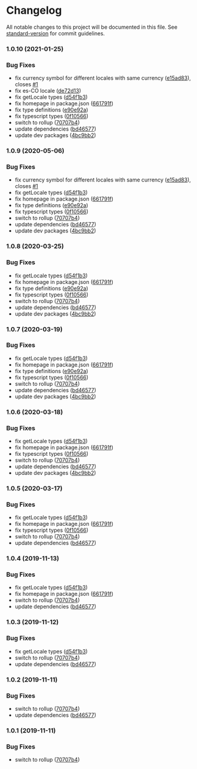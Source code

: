 # Changelog

All notable changes to this project will be documented in this file. See [standard-version](https://github.com/conventional-changelog/standard-version) for commit guidelines.

### 1.0.10 (2021-01-25)

### Bug Fixes

- fix currency symbol for different locales with same currency ([e15ad83](https://github.com/ozum/intl-data/commit/e15ad83b7b55ba9bc442d623ae741a168a526217)), closes [#1](https://github.com/ozum/intl-data/issues/1)
- fix es-CO locale ([de72d13](https://github.com/ozum/intl-data/commit/de72d131073171abf4472a2cd68e5bdb7a62f153))
- fix getLocale types ([d54f1b3](https://github.com/ozum/intl-data/commit/d54f1b319d5469010afd7018450566c7037f759a))
- fix homepage in package.json ([661791f](https://github.com/ozum/intl-data/commit/661791f66d3d3f0c57be85b8ce2f21591bb4e7a5))
- fix type definitions ([e90e92a](https://github.com/ozum/intl-data/commit/e90e92a6d8d60a3ba244e414592d1f4103959554))
- fix typescript types ([0f10566](https://github.com/ozum/intl-data/commit/0f105667569aa6bfda714a2da9d4b5ae6f93bb17))
- switch to rollup ([70707b4](https://github.com/ozum/intl-data/commit/70707b4f72f07e3dc90c809c26483cdb56b92764))
- update dependencies ([bd46577](https://github.com/ozum/intl-data/commit/bd46577c7b5af0df000229b524d226397c42f8ee))
- update dev packages ([4bc9bb2](https://github.com/ozum/intl-data/commit/4bc9bb28a35e689619fedfc95b43809786f4aa4c))

### 1.0.9 (2020-05-06)

### Bug Fixes

- fix currency symbol for different locales with same currency ([e15ad83](https://github.com/ozum/intl-data/commit/e15ad83b7b55ba9bc442d623ae741a168a526217)), closes [#1](https://github.com/ozum/intl-data/issues/1)
- fix getLocale types ([d54f1b3](https://github.com/ozum/intl-data/commit/d54f1b319d5469010afd7018450566c7037f759a))
- fix homepage in package.json ([661791f](https://github.com/ozum/intl-data/commit/661791f66d3d3f0c57be85b8ce2f21591bb4e7a5))
- fix type definitions ([e90e92a](https://github.com/ozum/intl-data/commit/e90e92a6d8d60a3ba244e414592d1f4103959554))
- fix typescript types ([0f10566](https://github.com/ozum/intl-data/commit/0f105667569aa6bfda714a2da9d4b5ae6f93bb17))
- switch to rollup ([70707b4](https://github.com/ozum/intl-data/commit/70707b4f72f07e3dc90c809c26483cdb56b92764))
- update dependencies ([bd46577](https://github.com/ozum/intl-data/commit/bd46577c7b5af0df000229b524d226397c42f8ee))
- update dev packages ([4bc9bb2](https://github.com/ozum/intl-data/commit/4bc9bb28a35e689619fedfc95b43809786f4aa4c))

### 1.0.8 (2020-03-25)

### Bug Fixes

- fix getLocale types ([d54f1b3](https://github.com/ozum/intl-data/commit/d54f1b319d5469010afd7018450566c7037f759a))
- fix homepage in package.json ([661791f](https://github.com/ozum/intl-data/commit/661791f66d3d3f0c57be85b8ce2f21591bb4e7a5))
- fix type definitions ([e90e92a](https://github.com/ozum/intl-data/commit/e90e92a6d8d60a3ba244e414592d1f4103959554))
- fix typescript types ([0f10566](https://github.com/ozum/intl-data/commit/0f105667569aa6bfda714a2da9d4b5ae6f93bb17))
- switch to rollup ([70707b4](https://github.com/ozum/intl-data/commit/70707b4f72f07e3dc90c809c26483cdb56b92764))
- update dependencies ([bd46577](https://github.com/ozum/intl-data/commit/bd46577c7b5af0df000229b524d226397c42f8ee))
- update dev packages ([4bc9bb2](https://github.com/ozum/intl-data/commit/4bc9bb28a35e689619fedfc95b43809786f4aa4c))

### 1.0.7 (2020-03-19)

### Bug Fixes

- fix getLocale types ([d54f1b3](https://github.com/ozum/intl-data/commit/d54f1b319d5469010afd7018450566c7037f759a))
- fix homepage in package.json ([661791f](https://github.com/ozum/intl-data/commit/661791f66d3d3f0c57be85b8ce2f21591bb4e7a5))
- fix type definitions ([e90e92a](https://github.com/ozum/intl-data/commit/e90e92a6d8d60a3ba244e414592d1f4103959554))
- fix typescript types ([0f10566](https://github.com/ozum/intl-data/commit/0f105667569aa6bfda714a2da9d4b5ae6f93bb17))
- switch to rollup ([70707b4](https://github.com/ozum/intl-data/commit/70707b4f72f07e3dc90c809c26483cdb56b92764))
- update dependencies ([bd46577](https://github.com/ozum/intl-data/commit/bd46577c7b5af0df000229b524d226397c42f8ee))
- update dev packages ([4bc9bb2](https://github.com/ozum/intl-data/commit/4bc9bb28a35e689619fedfc95b43809786f4aa4c))

### 1.0.6 (2020-03-18)

### Bug Fixes

- fix getLocale types ([d54f1b3](https://github.com/ozum/intl-data/commit/d54f1b319d5469010afd7018450566c7037f759a))
- fix homepage in package.json ([661791f](https://github.com/ozum/intl-data/commit/661791f66d3d3f0c57be85b8ce2f21591bb4e7a5))
- fix typescript types ([0f10566](https://github.com/ozum/intl-data/commit/0f105667569aa6bfda714a2da9d4b5ae6f93bb17))
- switch to rollup ([70707b4](https://github.com/ozum/intl-data/commit/70707b4f72f07e3dc90c809c26483cdb56b92764))
- update dependencies ([bd46577](https://github.com/ozum/intl-data/commit/bd46577c7b5af0df000229b524d226397c42f8ee))
- update dev packages ([4bc9bb2](https://github.com/ozum/intl-data/commit/4bc9bb28a35e689619fedfc95b43809786f4aa4c))

### 1.0.5 (2020-03-17)

### Bug Fixes

- fix getLocale types ([d54f1b3](https://github.com/ozum/intl-data/commit/d54f1b319d5469010afd7018450566c7037f759a))
- fix homepage in package.json ([661791f](https://github.com/ozum/intl-data/commit/661791f66d3d3f0c57be85b8ce2f21591bb4e7a5))
- fix typescript types ([0f10566](https://github.com/ozum/intl-data/commit/0f105667569aa6bfda714a2da9d4b5ae6f93bb17))
- switch to rollup ([70707b4](https://github.com/ozum/intl-data/commit/70707b4f72f07e3dc90c809c26483cdb56b92764))
- update dependencies ([bd46577](https://github.com/ozum/intl-data/commit/bd46577c7b5af0df000229b524d226397c42f8ee))

### 1.0.4 (2019-11-13)

### Bug Fixes

- fix getLocale types ([d54f1b3](https://github.com/ozum/intl-data/commit/d54f1b319d5469010afd7018450566c7037f759a))
- fix homepage in package.json ([661791f](https://github.com/ozum/intl-data/commit/661791f66d3d3f0c57be85b8ce2f21591bb4e7a5))
- switch to rollup ([70707b4](https://github.com/ozum/intl-data/commit/70707b4f72f07e3dc90c809c26483cdb56b92764))
- update dependencies ([bd46577](https://github.com/ozum/intl-data/commit/bd46577c7b5af0df000229b524d226397c42f8ee))

### 1.0.3 (2019-11-12)

### Bug Fixes

- fix getLocale types ([d54f1b3](https://github.com/ozum/intl-options/commit/d54f1b319d5469010afd7018450566c7037f759a))
- switch to rollup ([70707b4](https://github.com/ozum/intl-options/commit/70707b4f72f07e3dc90c809c26483cdb56b92764))
- update dependencies ([bd46577](https://github.com/ozum/intl-options/commit/bd46577c7b5af0df000229b524d226397c42f8ee))

### 1.0.2 (2019-11-11)

### Bug Fixes

- switch to rollup ([70707b4](https://github.com/ozum/intl-options/commit/70707b4f72f07e3dc90c809c26483cdb56b92764))
- update dependencies ([bd46577](https://github.com/ozum/intl-options/commit/bd46577c7b5af0df000229b524d226397c42f8ee))

### 1.0.1 (2019-11-11)

### Bug Fixes

- switch to rollup ([70707b4](https://github.com/ozum/intl-options/commit/70707b4f72f07e3dc90c809c26483cdb56b92764))
